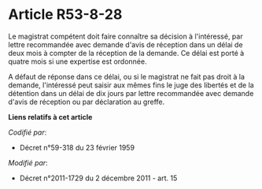 # Article R53-8-28

Le magistrat compétent doit faire connaître sa décision à l'intéressé, par lettre recommandée avec demande d'avis de
réception dans un délai de deux mois à compter de la réception de la demande. Ce délai est porté à quatre mois si une
expertise est ordonnée. 

A défaut de réponse dans ce délai, ou si le magistrat ne fait pas droit à la demande, l'intéressé peut saisir aux mêmes fins
le juge des libertés et de la détention dans un délai de dix jours par lettre recommandée avec demande d'avis de réception ou
par déclaration au greffe.

**Liens relatifs à cet article**

_Codifié par_:

  - Décret n°59-318 du 23 février 1959

_Modifié par_:

  - Décret n°2011-1729 du 2 décembre 2011 - art. 15
